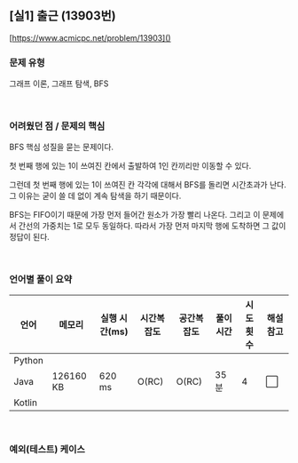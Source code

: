 ## [실1] 출근 (13903번)

[https://www.acmicpc.net/problem/13903]()

### 문제 유형

그래프 이론, 그래프 탐색, BFS

<br>

### 어려웠던 점 / 문제의 핵심

BFS 핵심 성질을 묻는 문제이다.

첫 번째 행에 있는 1이 쓰여진 칸에서 출발하여 1인 칸끼리만 이동할 수 있다.

그런데 첫 번째 행에 있는 1이 쓰여진 칸 각각에 대해서 BFS를 돌리면 시간초과가 난다. 그 이유는 굳이 쓸 데 없이 계속 탐색을 하기 때문이다.

BFS는 FIFO이기 때문에 가장 먼저 들어간 원소가 가장 빨리 나온다. 그리고 이 문제에서 간선의 가중치는 1로 모두 동일하다. 따라서 가장 먼저 마지막 행에 도착하면 그 값이 정답이 된다.

<br>

### 언어별 풀이 요약

| 언어   | 메모리    | 실행 시간(ms) | 시간복잡도 | 공간복잡도 | 풀이 시간 | 시도 횟수 | 해설 참고            |
| ------ | --------- | ------------- | ---------- | ---------- | --------- | --------- | -------------------- |
| Python |           |               |            |            |           |           |                      |
| Java   | 126160 KB | 620 ms        | O(RC)      | O(RC)      | 35분      | 4         | :white_large_square: |
| Kotlin |           |               |            |            |           |           |                      |

<br>

### 예외(테스트) 케이스

```
```

